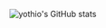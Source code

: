 ![yothio's GitHub stats](https://github-readme-stats.vercel.app/api?username=yothio&count_private=true)

